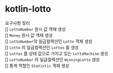 # kotlin-lotto

요구사항 정리  
[] `LottoNumber` 원시 값 객체 생성  
[] `Money` 원시 값 객체 생성  
[] `LottoNumber`의 일급컬렉션인 `Lotto` 객체 생성  
[] `Lotto` 의 일급컬렉션인 `Lottos` 를 생성  
[] `Lottos` 를 상태 값으로 가지고 있는 `LottoMachine` 생성  
[] `LottoNumber` 의 일급컬렉션인 `WinningLotto` 생성  
[] 통계 역할인 `Statistic` 객체 생성  

